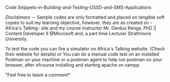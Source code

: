 Code Snippets-in-Building-and-Testing-USSD-and-SMS-Applications

*Disclaimare* --
Sample codes are only formatted and placed on tangible soft copies to suit my learning objective, however, they are as created on -Africa's Talking- site and my course instructor Mr. Derdus Kenga, PhD || Content Developer II @Microsoft and, a part time Lecturer Strathmore University.

To test the code you can fire a simulator on Africa's Talking website. (Check their website for details)
or
You can do a manual code test on an installed Postman on your machine or a postman agent to help run postman on your browser, after ofcourse installing and starting apache on xampp.

"Feel free to leave a comment*

